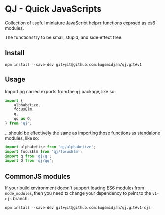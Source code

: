 # QJ - Quick JavaScripts

Collection of useful miniature JavaScript helper functions exposed as es6 modules.

The functions try to be small, stupid, and side-effect free.


## Install

    npm install --save-dev git+git@github.com:hugsmidjan/qj.git#v1


## Usage

Importing named exports from the `qj` package, like so:

```js
import {
    alphabetize,
    focusElm,
    q,
    qq as Q,
} from 'qj';
```

...should be effectively the same as importing those functions as standalone modules, like so:

```js
import alphabetize from 'qj/alphabetize';
import focusElm from 'qj/focusElm';
import q from 'qj/q';
import Q from 'qj/qq';
```


## CommonJS modules

If your build environment doesn't support loading ES6 modules from `node_modules`, then you need to change your dependency to point to the `v1-cjs` branch:

    npm install --save-dev git+git@github.com:hugsmidjan/qj.git#v1-cjs

